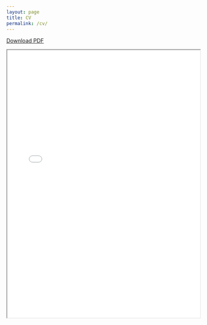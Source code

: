 ```yaml
---
layout: page
title: CV
permalink: /cv/
---
```


<a href="/assets/CV.pdf">Download PDF</a>

<div style="width: 100%; height:700">
<iframe src="/assets/cv.pdf" width="100%" height="700">
This browser does not support PDFs. Please download the PDF to view it: <a href="/assets/CV.pdf">Download PDF</a>
</iframe>
</div>
